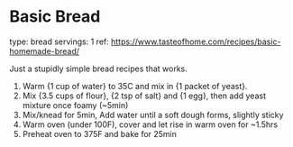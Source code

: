 # Basic Bread

type: bread
servings: 1
ref: https://www.tasteofhome.com/recipes/basic-homemade-bread/

Just a stupidly simple bread recipes that works.


1. Warm {1 cup of water} to 35C and mix in {1 packet of yeast}.
1. Mix {3.5 cups of flour}, {2 tsp of salt} and {1 egg}, then add yeast mixture once foamy (~5min)
1. Mix/knead for 5min, Add water until a soft dough forms, slightly sticky
1. Warm oven (under 100F), cover and let rise in warm oven for ~1.5hrs
1. Preheat oven to 375F and bake for 25min